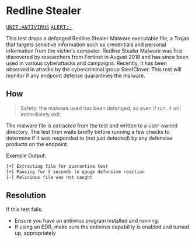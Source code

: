# Redline Stealer

<kbd>[UNIT:ANTIVIRUS](https://docs.preludesecurity.com/docs/security-policy#antivirus)</kbd>
<kbd>[ALERT:-](#the-url)</kbd>

This test drops a defanged Redline Stealer Malware executable file, a Trojan that targets sensitive information such as credentials and personal information from the victim's computer. Redline Stealer Malware was first discovered by researchers from Fortinet in August 2018 and has since been used in various cyberattacks and campaigns. Recently, it has been observed in attacks by the cybercriminal group SteelClover. This test will monitor if any endpoint defense quarantines the malware.

## How

> Safety: the malware used has been defanged, so even if run, it will immediately exit.

The malware file is extracted from the test and written to a user-owned directory. The test then waits briefly before running a few checks to determine if it was responded to (not just detected) by any defensive products on the endpoint.

Example Output:
```bash
[+] Extracting file for quarantine test
[+] Pausing for 3 seconds to gauge defensive reaction
[-] Malicious file was not caught
```

## Resolution

If this test fails:

* Ensure you have an antivirus program installed and running.
* If using an EDR, make sure the antivirus capability is enabled and turned up, appropriately
